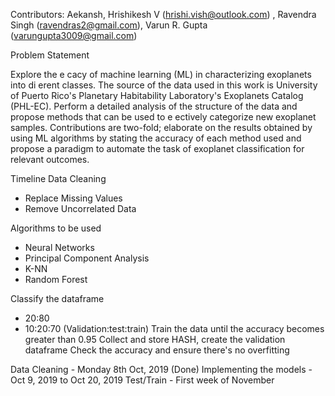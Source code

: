 Contributors: Aekansh, Hrishikesh V (hrishi.vish@outlook.com) , Ravendra Singh (ravendras2@gmail.com), Varun R. Gupta (varungupta3009@gmail.com)

Problem Statement

Explore the e cacy of machine learning (ML) in characterizing exoplanets into di erent classes. The source of
the data used in this work is University of Puerto Rico's Planetary Habitability Laboratory's Exoplanets Catalog
(PHL-EC). Perform a detailed analysis of the structure of the data and propose methods that can be used to
e ectively categorize new exoplanet samples. Contributions are two-fold; elaborate on the results obtained
by using ML algorithms by stating the accuracy of each method used and propose a paradigm to automate the task
of exoplanet classification for relevant outcomes. 

Timeline
Data Cleaning
  - Replace Missing Values
  - Remove Uncorrelated Data

Algorithms to be used
  - Neural Networks
  - Principal Component Analysis
  - K-NN
  - Random Forest

Classify the dataframe
  - 20:80
  - 10:20:70 (Validation:test:train)
Train the data until the accuracy becomes greater than 0.95
Collect and store HASH, create the validation dataframe
Check the accuracy and ensure there's no overfitting

Data Cleaning - Monday 8th Oct, 2019 (Done)
Implementing the models - Oct 9, 2019 to Oct 20, 2019
Test/Train - First week of November

